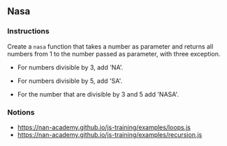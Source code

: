 ## Nasa

### Instructions

Create a `nasa` function that takes a number as parameter and returns all 
numbers from 1 to the number passed as parameter, with three exception.

- For numbers divisible by 3, add 'NA'.

- For numbers divisible by 5, add 'SA'.

- For the number that are divisible by 3 and 5 add 'NASA'.


### Notions

- https://nan-academy.github.io/js-training/examples/loops.js
- https://nan-academy.github.io/js-training/examples/recursion.js